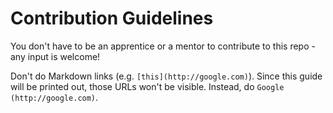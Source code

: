 Contribution Guidelines
=======================

You don't have to be an apprentice or a mentor to contribute to this repo - any
input is welcome!

Don't do Markdown links (e.g. `[this](http://google.com)`). Since this guide
will be printed out, those URLs won't be visible. Instead, do
`Google (http://google.com)`.
